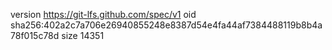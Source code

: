 version https://git-lfs.github.com/spec/v1
oid sha256:402a2c7a706e26940855248e8387d54e4fa44af7384488119b8b4a78f015c78d
size 14351
